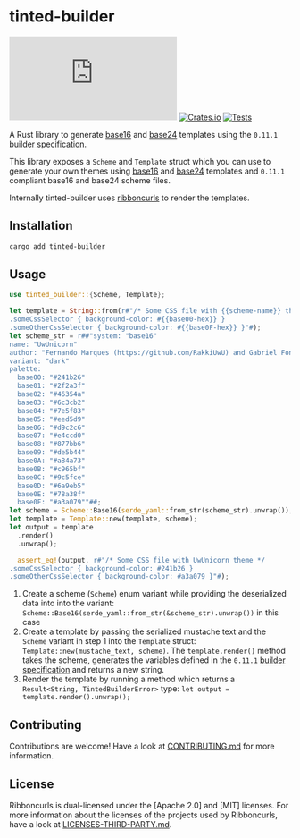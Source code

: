 # tinted-builder

[![Matrix Chat](https://img.shields.io/matrix/tinted-theming:matrix.org)](https://matrix.to/#/#tinted-theming:matrix.org)
[![Crates.io](https://img.shields.io/crates/v/tinted-builder.svg)](https://crates.io/crates/tinted-builder)
[![Tests](https://github.com/tinted-theming/tinted-builder-rust/actions/workflows/ci.yml/badge.svg)](https://github.com/tinted-theming/tinted-builder-rust/actions/workflows/ci.yml)

A Rust library to generate [base16] and [base24] templates using the
`0.11.1` [builder specification].

This library exposes a `Scheme` and `Template` struct which you can use
to generate your own themes using [base16] and [base24] templates and
`0.11.1` compliant base16 and base24 scheme files.

Internally tinted-builder uses [ribboncurls] to render the templates.

## Installation

```sh
cargo add tinted-builder
```

## Usage

```rust
use tinted_builder::{Scheme, Template};

let template = String::from(r#"/* Some CSS file with {{scheme-name}} theme */
.someCssSelector { background-color: #{{base00-hex}} }
.someOtherCssSelector { background-color: #{{base0F-hex}} }"#);
let scheme_str = r##"system: "base16"
name: "UwUnicorn"
author: "Fernando Marques (https://github.com/RakkiUwU) and Gabriel Fontes (https://github.com/Misterio77)"
variant: "dark"
palette:
  base00: "#241b26"
  base01: "#2f2a3f"
  base02: "#46354a"
  base03: "#6c3cb2"
  base04: "#7e5f83"
  base05: "#eed5d9"
  base06: "#d9c2c6"
  base07: "#e4ccd0"
  base08: "#877bb6"
  base09: "#de5b44"
  base0A: "#a84a73"
  base0B: "#c965bf"
  base0C: "#9c5fce"
  base0D: "#6a9eb5"
  base0E: "#78a38f"
  base0F: "#a3a079""##;
let scheme = Scheme::Base16(serde_yaml::from_str(scheme_str).unwrap());
let template = Template::new(template, scheme);
let output = template
  .render()
  .unwrap();

  assert_eq!(output, r#"/* Some CSS file with UwUnicorn theme */
.someCssSelector { background-color: #241b26 }
.someOtherCssSelector { background-color: #a3a079 }"#);
```

1. Create a scheme (`Scheme`) enum variant while providing the
   deserialized data into into the variant:
   `Scheme::Base16(serde_yaml::from_str(&scheme_str).unwrap())` in this
   case
2. Create a template by passing the serialized mustache text and the
   `Scheme` variant in step 1 into the `Template` struct:
   `Template::new(mustache_text, scheme)`. The `template.render()`
   method takes the scheme, generates the variables defined in the 
   `0.11.1` [builder specification] and returns a new string.
3. Render the template by running a method which returns a
   `Result<String, TintedBuilderError>` type: 
   `let output = template.render().unwrap();`

## Contributing

Contributions are welcome! Have a look at [CONTRIBUTING.md] for more
information.

## License

Ribboncurls is dual-licensed under the [Apache 2.0] and [MIT] licenses.
For more information about the licenses of the projects used by
Ribboncurls, have a look at [LICENSES-THIRD-PARTY.md].

[latest schemes repository]: https://github.com/tinted-theming/schemes
[home repository]: https://github.com/tinted-theming/home
[builder specification]: https://github.com/tinted-theming/home/blob/main/builder.md
[base16]: https://github.com/tinted-theming/home/blob/main/styling.md
[base24]: https://github.com/tinted-theming/base24/blob/master/styling.md
[ribboncurls]: https://github.com/tinted-theming/ribboncurls
[builder specification]: https://github.com/tinted-theming/home/blob/main/builder.md
[LICENSE]: LICENSE
[LICENSES-THIRD-PARTY.md]: LICENSES-THIRD-PARTY.md
[CONTRIBUTING.md]: CONTRIBUTING.md
[repository releases]: https://github.com/tinted-theming/tinted-builder-rust/releases/latest
